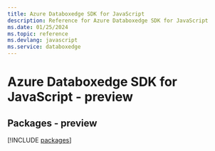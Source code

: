 ```yaml
---
title: Azure Databoxedge SDK for JavaScript
description: Reference for Azure Databoxedge SDK for JavaScript
ms.date: 01/25/2024
ms.topic: reference
ms.devlang: javascript
ms.service: databoxedge
---
```

# Azure Databoxedge SDK for JavaScript - preview
## Packages - preview
[!INCLUDE [packages](databoxedge-index.md)]